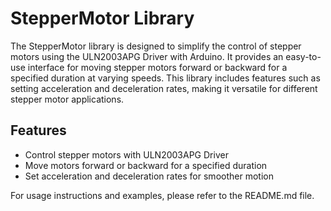 # StepperMotor Library

The StepperMotor library is designed to simplify the control of stepper motors using the ULN2003APG Driver with Arduino. It provides an easy-to-use interface for moving stepper motors forward or backward for a specified duration at varying speeds. This library includes features such as setting acceleration and deceleration rates, making it versatile for different stepper motor applications.

## Features

- Control stepper motors with ULN2003APG Driver
- Move motors forward or backward for a specified duration
- Set acceleration and deceleration rates for smoother motion

For usage instructions and examples, please refer to the README.md file.
